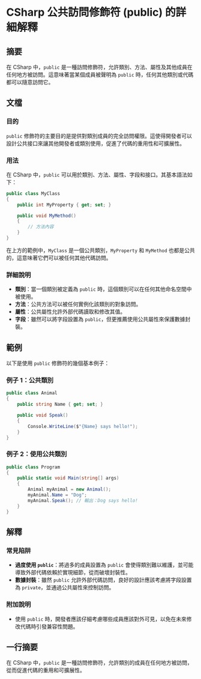 <!--
Meta Description: # CSharp 公共訪問修飾符 (public) 的詳細解釋 ## 摘要 在 CSharp 中，`public` 是一種訪問修飾符，允許類別、方法、屬性及其他成員在任何地方被訪問。這意味著當某個成員被聲明為 `public` 時，任何其他類別或代碼都可以隨意訪問它。 ## 文檔 ### 目的 `p...
Meta Keywords: public, csharp, class, void, animal
-->

# CSharp 公共訪問修飾符 (public) 的詳細解釋

## 摘要
在 CSharp 中，`public` 是一種訪問修飾符，允許類別、方法、屬性及其他成員在任何地方被訪問。這意味著當某個成員被聲明為 `public` 時，任何其他類別或代碼都可以隨意訪問它。

## 文檔
### 目的
`public` 修飾符的主要目的是提供對類別成員的完全訪問權限。這使得開發者可以設計公共接口來讓其他開發者或類別使用，促進了代碼的重用性和可擴展性。

### 用法
在 CSharp 中，`public` 可以用於類別、方法、屬性、字段和接口。其基本語法如下：

```csharp
public class MyClass
{
    public int MyProperty { get; set; }

    public void MyMethod()
    {
        // 方法內容
    }
}
```

在上方的範例中，`MyClass` 是一個公共類別，`MyProperty` 和 `MyMethod` 也都是公共的，這意味著它們可以被任何其他代碼訪問。

### 詳細說明
- **類別**：當一個類別被定義為 `public` 時，這個類別可以在任何其他命名空間中被使用。
- **方法**：公共方法可以被任何實例化該類別的對象訪問。
- **屬性**：公共屬性允許外部代碼讀取和修改其值。
- **字段**：雖然可以將字段設置為 `public`，但更推薦使用公共屬性來保護數據封裝。

## 範例
以下是使用 `public` 修飾符的幾個基本例子：

### 例子 1：公共類別
```csharp
public class Animal
{
    public string Name { get; set; }

    public void Speak()
    {
        Console.WriteLine($"{Name} says hello!");
    }
}
```

### 例子 2：使用公共類別
```csharp
public class Program
{
    public static void Main(string[] args)
    {
        Animal myAnimal = new Animal();
        myAnimal.Name = "Dog";
        myAnimal.Speak(); // 輸出：Dog says hello!
    }
}
```

## 解釋
### 常見陷阱
- **過度使用 `public`**：將過多的成員設置為 `public` 會使得類別難以維護，並可能導致外部代碼依賴於實現細節，從而破壞封裝性。
- **數據封裝**：雖然 `public` 允許外部代碼訪問，良好的設計應該考慮將字段設置為 `private`，並通過公共屬性來控制訪問。

### 附加說明
- 使用 `public` 時，開發者應該仔細考慮哪些成員應該對外可見，以免在未來修改代碼時引發兼容性問題。

## 一行摘要
在 CSharp 中，`public` 是一種訪問修飾符，允許類別的成員在任何地方被訪問，從而促進代碼的重用和可擴展性。
